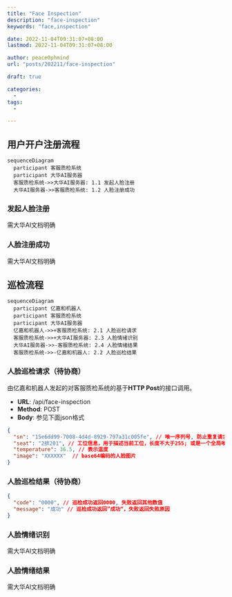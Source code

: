 ```yaml
---
title: "Face Inspection"
description: "face-inspection"
keywords: "face,inspection"

date: 2022-11-04T09:31:07+08:00
lastmod: 2022-11-04T09:31:07+08:00

author: peace0phmind
url: "posts/202211/face-inspection"

draft: true

categories:
  -
tags:
  -

---
```

## 用户开户注册流程

```mermaid
sequenceDiagram
  participant 客服质检系统
  participant 大华AI服务器
  客服质检系统->>大华AI服务器: 1.1 发起人脸注册
  大华AI服务器->>客服质检系统: 1.2 人脸注册成功
```

### 发起人脸注册
需大华AI文档明确

### 人脸注册成功
需大华AI文档明确

## 巡检流程

```mermaid
sequenceDiagram
  participant 亿嘉和机器人
  participant 客服质检系统
  participant 大华AI服务器
  亿嘉和机器人->>+客服质检系统: 2.1 人脸巡检请求
  客服质检系统->>+大华AI服务器: 2.3 人脸情绪识别
  大华AI服务器->>-客服质检系统: 2.4 人脸情绪结果
  客服质检系统->>-亿嘉和机器人: 2.2 人脸巡检结果
```

### 人脸巡检请求（待协商）
由亿嘉和机器人发起的对客服质检系统的基于**HTTP Post**的接口调用。
- **URL**: /api/face-inspection
- **Method**: POST
- **Body**: 参见下面json格式

```json
{
  "sn": "15e6dd99-7008-4d4d-8929-797a31c005fe", // 唯一序列号, 防止重复请求
  "seat": "2排201", // 工位信息，用于描述当前工位，长度不大于255; 或是一个全局唯一的id
  "temperature": 36.5, // 表示温度
  "image": "XXXXXX"  // base64编码的人脸图片 
}
```

### 人脸巡检结果（待协商）

```json
{
  "code": "0000", // 巡检成功返回0000, 失败返回其他数值
  "message": "成功" // 巡检成功返回”成功“，失败返回失败原因
}
```

### 人脸情绪识别
需大华AI文档明确

### 人脸情绪结果
需大华AI文档明确

